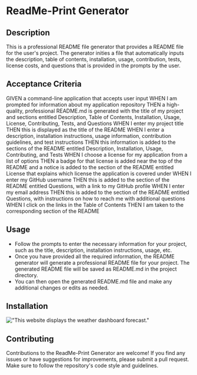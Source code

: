 # ReadMe-Print Generator

## Description

This is a professional README file generator that provides a README file for the user's project. The generator inities a file that automatically inputs the description, table of contents, installation, usage, contribution, tests, license costs, and questions that is provided in the prompts by the user.

## Acceptance Criteria

GIVEN a command-line application that accepts user input
WHEN I am prompted for information about my application repository
THEN a high-quality, professional README.md is generated with the title of my project and sections entitled Description, Table of Contents, Installation, Usage, License, Contributing, Tests, and Questions
WHEN I enter my project title
THEN this is displayed as the title of the README
WHEN I enter a description, installation instructions, usage information, contribution guidelines, and test instructions
THEN this information is added to the sections of the README entitled Description, Installation, Usage, Contributing, and Tests
WHEN I choose a license for my application from a list of options
THEN a badge for that license is added near the top of the README and a notice is added to the section of the README entitled License that explains which license the application is covered under
WHEN I enter my GitHub username
THEN this is added to the section of the README entitled Questions, with a link to my GitHub profile
WHEN I enter my email address
THEN this is added to the section of the README entitled Questions, with instructions on how to reach me with additional questions
WHEN I click on the links in the Table of Contents
THEN I am taken to the corresponding section of the README

## Usage

- Follow the prompts to enter the necessary information for your project, such as the title, description, installation instructions, usage, etc.
- Once you have provided all the required information, the README generator will generate a professional README file for your project. The generated README file will be saved as README.md in the project directory.
- You can then open the generated README.md file and make any additional changes or edits as needed.

## Installation

!["This website displays the weather dashboard forecast."](./assets/img/dashboard_screenshot.png)

## Contributing

Contributions to the ReadMe-Print Generator are welcome! If you find any issues or have suggestions for improvements, please submit a pull request. Make sure to follow the repository's code style and guidelines.